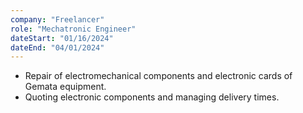```yaml
---
company: "Freelancer"
role: "Mechatronic Engineer"
dateStart: "01/16/2024"
dateEnd: "04/01/2024"
---
```


- Repair of electromechanical components and electronic cards of Gemata equipment.
- Quoting electronic components and managing delivery times.